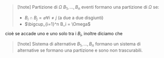 >[!note] Partizione di $\Omega$
>$B_1, ..., B_n$ eventi formano una partizione di $\Omega$ se:
>- $B_i \cap B_j = \varnothing \forall i \neq j$ (a due a due disgiunti)
>- $\bigcup_{i=1}^n B_i = \Omega$

cioè se accade uno e uno solo tra i $B_i$, inoltre diciamo che 

>[!note] Sistema di alternative
>$B_1,...,B_n$ formano un sistema di alternative se formano una partizione e sono non trascurabili.

